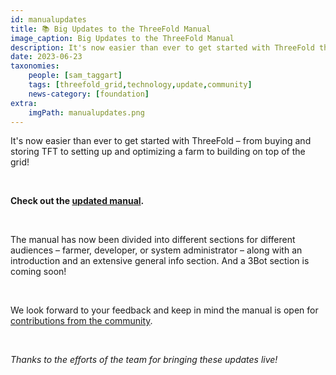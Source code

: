 ```yaml
---
id: manualupdates
title: 📚 Big Updates to the ThreeFold Manual
image_caption: Big Updates to the ThreeFold Manual
description: It's now easier than ever to get started with ThreeFold thanks to significant improvements to the TF Manual!
date: 2023-06-23
taxonomies:
    people: [sam_taggart]
    tags: [threefold_grid,technology,update,community]
    news-category: [foundation]
extra:
    imgPath: manualupdates.png
---
```


It's now easier than ever to get started with ThreeFold – from buying and storing TFT to setting up and optimizing a farm to building on top of the grid!

<br/>

**Check out the [updated manual](https://manual.grid.tf/).**

<br/>

The manual has now been divided into different sections for different audiences – farmer, developer, or system administrator – along with an introduction and an extensive general info section. And a 3Bot section is coming soon!

<br/>

We look forward to your feedback and keep in mind the manual is open for [contributions from the community](https://manual.grid.tf/contribute/contribute.html).

<br/>

*Thanks to the efforts of the team for bringing these updates live!*